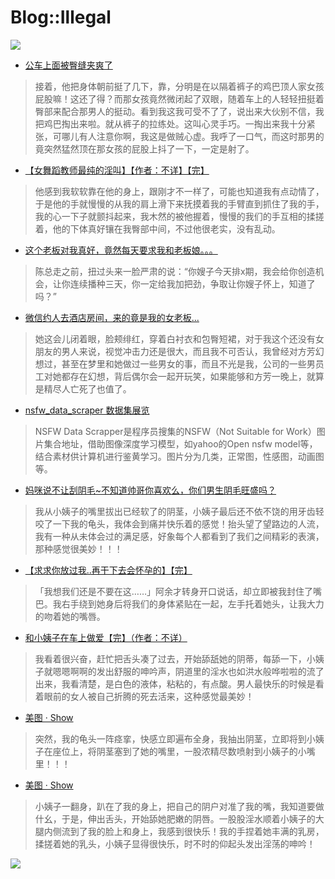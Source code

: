 # Blog::Illegal

![](https://cdn.jsdelivr.net/gh/lkpo0v/5n@master/sexyC8jW4Uk3OULL.jpg)

<script async src="//pagead2.googlesyndication.com/pagead/js/adsbygoogle.js"></script>
<ins class="adsbygoogle"
     style="display:block; text-align:center;"
     data-ad-layout="in-article"
     data-ad-format="fluid"
     data-ad-client="ca-pub-4161171709893056"
     data-ad-slot="3017846475"></ins>
<script>
     (adsbygoogle = window.adsbygoogle || []).push({});
</script>

* [公车上面被臀缝夹爽了](2019/W4C5O1as2lHC37b1.html)
> 接着，他把身体朝前挺了几下，靠，分明是在以隔着裤子的鸡巴顶人家女孩屁股嘛！这还了得？而那女孩竟然微闭起了双眼，随着车上的人轻轻扭挺着臀部来配合那男人的挺动。看到我这我可受不了了，说出来大伙别不信，我把鸡巴掏出来啦。就从裤子的拉练处。这叫心灵手巧。一掏出来我十分紧张，可哪儿有人注意你啊，我这是做贼心虚。我呼了一口气，而这时那男的竟突然猛然顶在那女孩的屁股上抖了一下，一定是射了。
* [【女舞蹈教师最纯的淫叫】【作者：不详】【完】](2019/9FisHGby8EEpzbiF.html)
> 他感到我软软靠在他的身上，跟刚才不一样了，可能也知道我有点动情了，于是他的手就慢慢的从我的肩上滑下来抚摸着我的手臂直到抓住了我的手，我的心一下子就颤抖起来，我木然的被他握着，慢慢的我们的手互相的揉搓着，他的下体真好镶在我臀部中间，不过他很老实，没有乱动。
<script async src="//pagead2.googlesyndication.com/pagead/js/adsbygoogle.js"></script>
<!-- il7YNvMMUbbbz7q8 -->
<ins class="adsbygoogle"
     style="display:block"
     data-ad-client="ca-pub-4161171709893056"
     data-ad-slot="9948532008"
     data-ad-format="auto"
     data-full-width-responsive="true"></ins>
<script>
(adsbygoogle = window.adsbygoogle || []).push({});
</script>

* [这个老板对我真好，竟然每天要求我和老板娘。。。](2019/I5rpbiBpibzENOUV?src=RdUtcXEm1SPtZgwO)
> 陈总走之前，扭过头来一脸严肃的说：“你嫂子今天排x期，我会给你创造机会，让你连续播种三天，你一定给我加把劲，争取让你嫂子怀上，知道了吗？”
* [微信约人去酒店房间，来的竟是我的女老板...](2019/fk57vXcD1TQCIQe8?src=1904-content&token=RdUtcXEm1SPtZgwO)
> 她这会儿闭着眼，脸颊绯红，穿着白衬衣和包臀短裙，对于我这个还没有女朋友的男人来说，视觉冲击力还是很大，而且我不可否认，我曾经对方芳幻想过，甚至在梦里和她做过一些男女的事，而且不光是我，公司的一些男员工对她都存在幻想，背后偶尔会一起开玩笑，如果能够和方芳一晚上，就算是精尽人亡死了也值了。

<script async src="//pagead2.googlesyndication.com/pagead/js/adsbygoogle.js"></script>
<!-- il7YNvMMUbbbz7q8 -->
<ins class="adsbygoogle"
     style="display:block"
     data-ad-client="ca-pub-4161171709893056"
     data-ad-slot="9948532008"
     data-ad-format="auto"
     data-full-width-responsive="true"></ins>
<script>
(adsbygoogle = window.adsbygoogle || []).push({});
</script>

* [nsfw_data_scraper 数据集展览](2019/pML3GJ3xQ4xxuvFa?src=1904-content&token=RdUtcXEm1SPtZgwO)
> NSFW Data Scrapper是程序员搜集的NSFW（Not Suitable for Work）图片集合地址，借助图像深度学习模型，如yahoo的Open nsfw model等，结合素材供计算机进行鉴黄学习。图片分为几类，正常图，性感图，动画图等。
* [妈咪说不让刮阴毛~不知道帅哥你喜欢么，你们男生阴毛旺盛吗？](2019/oeE6zeG9SH1Hc0Gv.html?src=1904-content)
> 我从小姨子的嘴里拔出已经软了的阴茎，小姨子最后还不依不饶的用牙齿轻咬了一下我的龟头，我体会到痛并快乐着的感觉！抬头望了望路边的人流，我有一种从未体会过的满足感，好象每个人都看到了我们之间精彩的表演，那种感觉很美妙！！！

<script async src="//pagead2.googlesyndication.com/pagead/js/adsbygoogle.js"></script>
<!-- il7YNvMMUbbbz7q8 -->
<ins class="adsbygoogle"
     style="display:block"
     data-ad-client="ca-pub-4161171709893056"
     data-ad-slot="9948532008"
     data-ad-format="auto"
     data-full-width-responsive="true"></ins>
<script>
(adsbygoogle = window.adsbygoogle || []).push({});
</script>

* [【求求你放过我..再干下去会怀孕的】【完】](2019/ZpbIM2sqhEWbhSmx.html)
> 「我想我们还是不要在这……」阿余才转身开口说话，却立即被我封住了嘴巴。我右手绕到她身后将我们的身体紧贴在一起，左手托着她头，让我大力的吻着她的嘴唇。
* [和小姨子在车上做爱【完】（作者：不详）](2019/DUxXPIgapBPGo9Qc.html)
> 我看着很兴奋，赶忙把舌头凑了过去，开始舔舐她的阴蒂，每舔一下，小姨子就嗯嗯啊啊的发出舒服的呻吟声，阴道里的淫水也如洪水般哗啦啦的流了出来，我看清楚，是白色的液体，粘粘的，有点酸。男人最快乐的时候是看着眼前的女人被自己折腾的死去活来，这种感觉最美妙！

<script async src="//pagead2.googlesyndication.com/pagead/js/adsbygoogle.js"></script>
<!-- il7YNvMMUbbbz7q8 -->
<ins class="adsbygoogle"
     style="display:block"
     data-ad-client="ca-pub-4161171709893056"
     data-ad-slot="9948532008"
     data-ad-format="auto"
     data-full-width-responsive="true"></ins>
<script>
(adsbygoogle = window.adsbygoogle || []).push({});
</script>

* [美图 · Show](2019/wFaHlsNidoR90Pgu.html)
> 突然，我的龟头一阵痉挛，快感立即遍布全身，我抽出阴茎，立即将到小姨子在座位上，将阴茎塞到了她的嘴里，一股浓精尽数喷射到小姨子的小嘴里！！！
* [美图 · Show](2019/DfqnhwbrqQc7HhnY.html)
> 小姨子一翻身，趴在了我的身上，把自己的阴户对准了我的嘴，我知道要做什幺，于是，伸出舌头，开始舔她肥嫩的阴唇。一股股淫水顺着小姨子的大腿内侧流到了我的脸上和身上，我感到很快乐！我的手捏着她丰满的乳房，揉搓着她的乳头，小姨子显得很快乐，时不时的仰起头发出淫荡的呻吟！

![](https://cdn.jsdelivr.net/gh/lkpo0v/d1n3/ww2.sinaimg.cn/large/005BYqpgly1g01dwo3j72j308c01o080.jpg)

<script async src="//pagead2.googlesyndication.com/pagead/js/adsbygoogle.js"></script>
<script>
     (adsbygoogle = window.adsbygoogle || []).push({
          google_ad_client: "ca-pub-4161171709893056",
          enable_page_level_ads: true
     });
</script>
